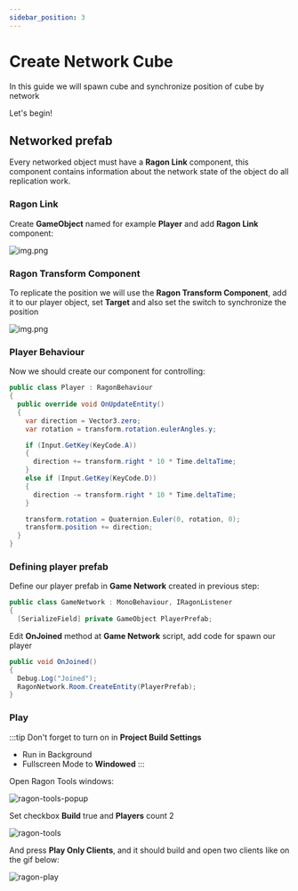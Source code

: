 ```yaml
---
sidebar_position: 3
---
```


# Create Network Cube

In this guide we will spawn cube and synchronize position of cube by network

Let's begin!

## Networked prefab

Every networked object must have a **Ragon Link** component, this component contains information about the network state of the object do all replication work.

### Ragon Link
Create **GameObject** named for example **Player** and add **Ragon Link** component:

![img.png](/images/add-ragon-link.png)

### Ragon Transform Component

To replicate the position we will use the **Ragon Transform Component**, add it to our player object, set **Target** and also set the switch to synchronize the position

![img.png](/images/add-ragon-transform.png)

### Player Behaviour
Now we should create our component for controlling:

```cs showLineNumbers
public class Player : RagonBehaviour
{
  public override void OnUpdateEntity()
  {
    var direction = Vector3.zero;
    var rotation = transform.rotation.eulerAngles.y;

    if (Input.GetKey(KeyCode.A))
    {
      direction += transform.right * 10 * Time.deltaTime;
    }
    else if (Input.GetKey(KeyCode.D))
    {
      direction -= transform.right * 10 * Time.deltaTime;
    }

    transform.rotation = Quaternion.Euler(0, rotation, 0);
    transform.position += direction;
  }
}
```

### Defining player prefab
Define our player prefab in **Game Network** created in previous step:
```cs 
public class GameNetwork : MonoBehaviour, IRagonListener
{
  [SerializeField] private GameObject PlayerPrefab; 
```

Edit **OnJoined** method at **Game Network** script, add code for spawn our player
```cs
public void OnJoined()
{
  Debug.Log("Joined");
  RagonNetwork.Room.CreateEntity(PlayerPrefab);
}
```

### Play

:::tip
Don't forget to turn on in **Project Build Settings**
* Run in Background
* Fullscreen Mode to **Windowed**
:::

Open Ragon Tools windows:

![ragon-tools-popup](/images/ragon-tools-popup.png)

Set checkbox **Build** true and **Players** count 2

![ragon-tools](/img/ragon-tools.png)

And press **Play Only Clients**, and it should build and open two clients like on the gif below:

![ragon-play](/img/ragon-play.gif)